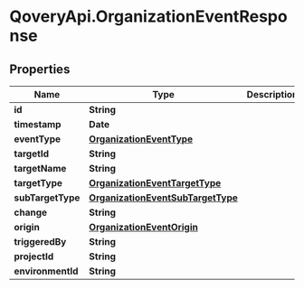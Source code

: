 # QoveryApi.OrganizationEventResponse

## Properties

Name | Type | Description | Notes
------------ | ------------- | ------------- | -------------
**id** | **String** |  | [optional] 
**timestamp** | **Date** |  | [optional] 
**eventType** | [**OrganizationEventType**](OrganizationEventType.md) |  | [optional] 
**targetId** | **String** |  | [optional] 
**targetName** | **String** |  | [optional] 
**targetType** | [**OrganizationEventTargetType**](OrganizationEventTargetType.md) |  | [optional] 
**subTargetType** | [**OrganizationEventSubTargetType**](OrganizationEventSubTargetType.md) |  | [optional] 
**change** | **String** |  | [optional] 
**origin** | [**OrganizationEventOrigin**](OrganizationEventOrigin.md) |  | [optional] 
**triggeredBy** | **String** |  | [optional] 
**projectId** | **String** |  | [optional] 
**environmentId** | **String** |  | [optional] 


